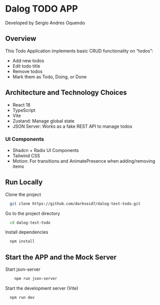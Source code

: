 # Dalog TODO APP

Developed by Sergio Andres Oquendo

## Overview

This Todo Application implements basic CRUD functionality on “todos”:

- Add new todos
- Edit todo title
- Remove todos
- Mark them as Todo, Doing, or Done

## Architecture and Technology Choices

- React 18
- TypeScript
- Vite
- Zustand: Manage global state
- JSON Server: Works as a fake REST API to manage todos

### UI Components

- Shadcn + Radix UI Components
- Tailwind CSS
- Motion: For transitions and AnimatePresence when adding/removing items

## Run Locally

Clone the project

```bash
  git clone https://github.com/darkseid7/dalog-test-todo.git
```

Go to the project directory

```bash
  cd dalog-test-todo
```

Install dependencies

```bash
  npm install
```

## Start the APP and the Mock Server

Start json-server

```bash
    npm run json-server
```

Start the development server (Vite)

```bash
  npm run dev
```
